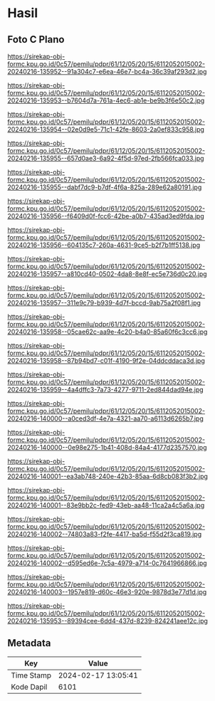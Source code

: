 # Hasil

## Foto C Plano

https://sirekap-obj-formc.kpu.go.id/0c57/pemilu/pdpr/61/12/05/20/15/6112052015002-20240216-135952--91a304c7-e6ea-46e7-bc4a-36c39af293d2.jpg

https://sirekap-obj-formc.kpu.go.id/0c57/pemilu/pdpr/61/12/05/20/15/6112052015002-20240216-135953--b7604d7a-761a-4ec6-ab1e-be9b3f6e50c2.jpg

https://sirekap-obj-formc.kpu.go.id/0c57/pemilu/pdpr/61/12/05/20/15/6112052015002-20240216-135954--02e0d9e5-71c1-42fe-8603-2a0ef833c958.jpg

https://sirekap-obj-formc.kpu.go.id/0c57/pemilu/pdpr/61/12/05/20/15/6112052015002-20240216-135955--657d0ae3-6a92-4f5d-97ed-2fb566fca033.jpg

https://sirekap-obj-formc.kpu.go.id/0c57/pemilu/pdpr/61/12/05/20/15/6112052015002-20240216-135955--dabf7dc9-b7df-4f6a-825a-289e62a80191.jpg

https://sirekap-obj-formc.kpu.go.id/0c57/pemilu/pdpr/61/12/05/20/15/6112052015002-20240216-135956--f6409d0f-fcc6-42be-a0b7-435ad3ed9fda.jpg

https://sirekap-obj-formc.kpu.go.id/0c57/pemilu/pdpr/61/12/05/20/15/6112052015002-20240216-135956--604135c7-260a-4631-9ce5-b2f7b1ff5138.jpg

https://sirekap-obj-formc.kpu.go.id/0c57/pemilu/pdpr/61/12/05/20/15/6112052015002-20240216-135957--a810cd40-0502-4da8-8e8f-ec5e736d0c20.jpg

https://sirekap-obj-formc.kpu.go.id/0c57/pemilu/pdpr/61/12/05/20/15/6112052015002-20240216-135957--311e9c79-b939-4d7f-bccd-9ab75a2f08f1.jpg

https://sirekap-obj-formc.kpu.go.id/0c57/pemilu/pdpr/61/12/05/20/15/6112052015002-20240216-135958--05cae62c-aa9e-4c20-b4a0-85a60f6c3cc6.jpg

https://sirekap-obj-formc.kpu.go.id/0c57/pemilu/pdpr/61/12/05/20/15/6112052015002-20240216-135958--87b94bd7-c01f-4190-9f2e-04ddcddaca3d.jpg

https://sirekap-obj-formc.kpu.go.id/0c57/pemilu/pdpr/61/12/05/20/15/6112052015002-20240216-135959--4a4dffc3-7a73-4277-9711-2ed844dad94e.jpg

https://sirekap-obj-formc.kpu.go.id/0c57/pemilu/pdpr/61/12/05/20/15/6112052015002-20240216-140000--a0ced3df-4e7a-4321-aa70-a6113d6265b7.jpg

https://sirekap-obj-formc.kpu.go.id/0c57/pemilu/pdpr/61/12/05/20/15/6112052015002-20240216-140000--0e98e275-1b41-408d-84a4-4177d2357570.jpg

https://sirekap-obj-formc.kpu.go.id/0c57/pemilu/pdpr/61/12/05/20/15/6112052015002-20240216-140001--ea3ab748-240e-42b3-85aa-6d8cb083f3b2.jpg

https://sirekap-obj-formc.kpu.go.id/0c57/pemilu/pdpr/61/12/05/20/15/6112052015002-20240216-140001--83e9bb2c-fed9-43eb-aa48-11ca2a4c5a6a.jpg

https://sirekap-obj-formc.kpu.go.id/0c57/pemilu/pdpr/61/12/05/20/15/6112052015002-20240216-140002--74803a83-f2fe-4417-ba5d-f55d2f3ca819.jpg

https://sirekap-obj-formc.kpu.go.id/0c57/pemilu/pdpr/61/12/05/20/15/6112052015002-20240216-140002--d595ed6e-7c5a-4979-a714-0c7641966866.jpg

https://sirekap-obj-formc.kpu.go.id/0c57/pemilu/pdpr/61/12/05/20/15/6112052015002-20240216-140003--1957e819-d60c-46e3-920e-9878d3e77d1d.jpg

https://sirekap-obj-formc.kpu.go.id/0c57/pemilu/pdpr/61/12/05/20/15/6112052015002-20240216-135953--89394cee-6dd4-437d-8239-824241aee12c.jpg


## Metadata

| Key        | Value               |
| ---------- | ------------------- |
| Time Stamp | 2024-02-17 13:05:41 |
| Kode Dapil | 6101                |



